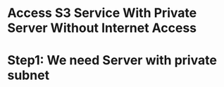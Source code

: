 # Access S3 Service With Private Server Without Internet Access

# Step1: We need Server with private subnet

